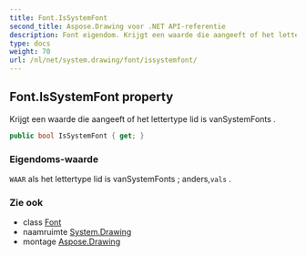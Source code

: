 ```yaml
---
title: Font.IsSystemFont
second_title: Aspose.Drawing voor .NET API-referentie
description: Font eigendom. Krijgt een waarde die aangeeft of het lettertype lid is vanSystemFonts .
type: docs
weight: 70
url: /nl/net/system.drawing/font/issystemfont/
---
```

## Font.IsSystemFont property

Krijgt een waarde die aangeeft of het lettertype lid is vanSystemFonts .

```csharp
public bool IsSystemFont { get; }
```

### Eigendoms-waarde

`WAAR` als het lettertype lid is vanSystemFonts ; anders,`vals` .

### Zie ook

* class [Font](../)
* naamruimte [System.Drawing](../../font/)
* montage [Aspose.Drawing](../../../)


